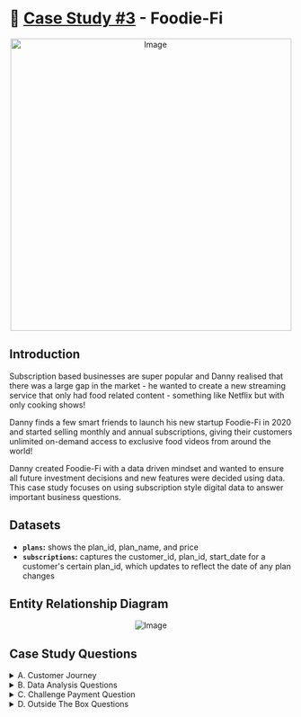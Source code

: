 # :avocado: [Case Study #3](https://8weeksqlchallenge.com/case-study-3/) - Foodie-Fi
<p align="center"> <img src="https://8weeksqlchallenge.com/images/case-study-designs/3.png" alt="Image" width="500" height="520">

## Introduction
Subscription based businesses are super popular and Danny realised that there was a large gap in the market - he wanted to create a new streaming service that only had food related content - something like Netflix but with only cooking shows!

Danny finds a few smart friends to launch his new startup Foodie-Fi in 2020 and started selling monthly and annual subscriptions, giving their customers unlimited on-demand access to exclusive food videos from around the world!

Danny created Foodie-Fi with a data driven mindset and wanted to ensure all future investment decisions and new features were decided using data. This case study focuses on using subscription style digital data to answer important business questions.  

## Datasets
  - **`plans`:** shows the plan_id, plan_name, and price
  - **`subscriptions`:** captures the customer_id, plan_id, start_date for a customer's certain plan_id, which updates to reflect the date of any plan changes 

## Entity Relationship Diagram  
<p align="center"> <img src="https://8weeksqlchallenge.com/images/case-study-3-erd.png" alt="Image">

## Case Study Questions
<details> <summary> A. Customer Journey </summary> 
  
  1. Based off the 8 sample customers provided in the sample from the subscriptions table, write a brief description about each customer’s onboarding journey. (Try to keep it as short as possible - you may also want to run some sort of join to make your explanations a bit easier!) </details>

<details> <summary> B. Data Analysis Questions </summary>
  
  1. How many customers has Foodie-Fi ever had?
  2. What is the monthly distribution of trial plan start_date values for our dataset? Use the start of the month as the group by value
  3. What plan start_date values occur after the year 2020 for our dataset? Show the breakdown by count of events for each plan_name
  4. What is the customer count and percentage of customers who have churned rounded to 1 decimal place?
  5. How many customers have churned straight after their initial free trial - what percentage is this rounded to the nearest whole number?
  6. What is the number and percentage of customer plans after their initial free trial?
  7. What is the customer count and percentage breakdown of all 5 plan_name values at 2020-12-31?
  8. How many customers have upgraded to an annual plan in 2020?
  9. How many days on average does it take for a customer to an annual plan from the day they join Foodie-Fi?
  10. Can you further breakdown this average value into 30 day periods (i.e. 0-30 days, 31-60 days etc)?
  11. How many customers downgraded from a pro monthly to a basic monthly plan in 2020?  </details>
  
<details> <summary> C. Challenge Payment Question </summary> 
  
  1. The Foodie-Fi team wants you to create a new payments table for the year 2020 that includes amounts paid by each customer in the subscriptions table with the following requirements:
  - monthly payments always occur on the same day of month as the original start_date of any monthly paid plan
  - upgrades from basic to monthly or pro plans are reduced by the current paid amount in that month and start immediately
  - upgrades from pro monthly to pro annual are paid at the end of the current billing period and also starts at the end of the month period
  - once a customer churns they will no longer make payments </details>

<details> <summary> D. Outside The Box Questions </summary> 
  
  1. How would you calculate the rate of growth for Foodie-Fi?
  2. What key metrics would you recommend Foodie-Fi management to track over time to assess performance of their overall business?
  3. What are some key customer journeys or experiences that you would analyse further to improve customer retention?
  4. If the Foodie-Fi team were to create an exit survey shown to customers who wish to cancel their subscription, what questions would you include in the survey?
  5. What business levers could the Foodie-Fi team use to reduce the customer churn rate? How would you validate the effectiveness of your ideas?</details>
